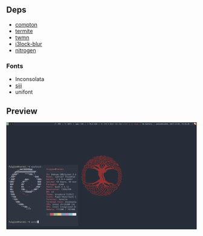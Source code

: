 ## Deps
* [compton](https://github.com/chjj/compton)
* [termite](https://github.com/thestinger/termite)
* [twmn](https://github.com/sboli/twmn)
* [i3lock-blur](https://github.com/karulont/i3lock-blur)
* [nitrogen](https://github.com/l3ib/nitrogen)
### Fonts
* Inconsolata
* [siji](https://github.com/fauno/siji)
* unifont

## Preview

![dotfiles preview](https://github.com/rszczers/dotfiles/raw/master/tmp/scrot.png)
